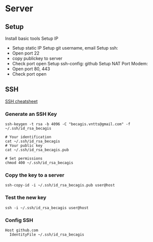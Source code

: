# Server

## Setup

Install basic tools
Setup IP
+ Setup static IP
Setup git username, email
Setup ssh: 
+ Open port 22
+ copy publickey to server
+ Check port open
Setup ssh-config: github
Setup NAT Port Modem:
+ Open port 80, 443
+ Check port open

## SSH

[SSH cheatsheet](https://quickref.me/ssh.html)

### Generate an SSH Key

```shell
ssh-keygen -t rsa -b 4096 -C "becagis.vntts@gmail.com" -f ~/.ssh/id_rsa_becagis

# Your identification
cat ~/.ssh/id_rsa_becagis
# Your public key
cat ~/.ssh/id_rsa_becagis.pub

# Set permissions
chmod 400 ~/.ssh/id_rsa_becagis
```

### Copy the key to a server

```shell
ssh-copy-id -i ~/.ssh/id_rsa_becagis.pub user@host
```

### Test the new key

```shell
ssh -i ~/.ssh/id_rsa_becagis user@host
```

### Config SSH

```shell title="~/.ssh/config"
Host github.com
  IdentityFile ~/.ssh/id_rsa_becagis
```
